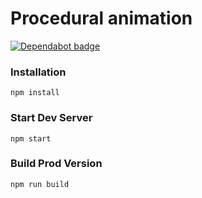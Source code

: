 # Procedural animation

[![Dependabot badge](https://flat.badgen.net/dependabot/wbkd/webpack-starter?icon=dependabot)](https://dependabot.com/)

### Installation

```
npm install
```

### Start Dev Server

```
npm start
```

### Build Prod Version

```
npm run build
```
